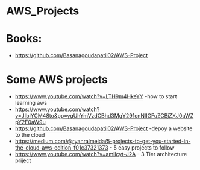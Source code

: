 # AWS_Projects

# Books:
- https://github.com/Basanagoudapatil02/AWS-Project



# Some AWS projects

- https://www.youtube.com/watch?v=LTH9m4HkeYY -how to start learning aws
- https://www.youtube.com/watch?v=JIbIYCM48to&pp=ygUhYmVzdCBhd3MgY291cnNlIGFuZCBjZXJ0aWZpY2F0aW9u
- https://github.com/Basanagoudapatil02/AWS-Project -depoy a website to the cloud
- https://medium.com/@ryanralmeida/5-projects-to-get-you-started-in-the-cloud-aws-edition-f01c37321373 - 5 easy projects to follow
- https://www.youtube.com/watch?v=amiIcyt-J2A - 3 Tier architecture priject
